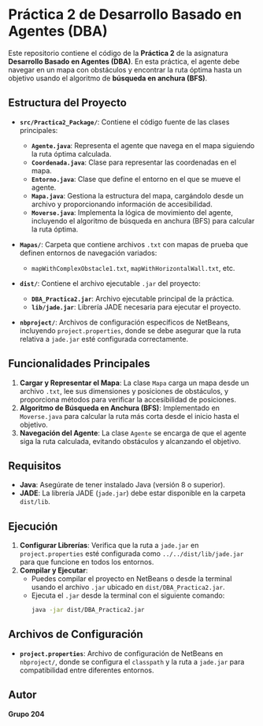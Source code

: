 # Práctica 2 de Desarrollo Basado en Agentes (DBA)

Este repositorio contiene el código de la **Práctica 2** de la asignatura **Desarrollo Basado en Agentes (DBA)**. En esta práctica, el agente debe navegar en un mapa con obstáculos y encontrar la ruta óptima hasta un objetivo usando el algoritmo de **búsqueda en anchura (BFS)**.

## Estructura del Proyecto

- **`src/Practica2_Package/`**: Contiene el código fuente de las clases principales:
  - **`Agente.java`**: Representa el agente que navega en el mapa siguiendo la ruta óptima calculada.
  - **`Coordenada.java`**: Clase para representar las coordenadas en el mapa.
  - **`Entorno.java`**: Clase que define el entorno en el que se mueve el agente.
  - **`Mapa.java`**: Gestiona la estructura del mapa, cargándolo desde un archivo y proporcionando información de accesibilidad.
  - **`Moverse.java`**: Implementa la lógica de movimiento del agente, incluyendo el algoritmo de búsqueda en anchura (BFS) para calcular la ruta óptima.

- **`Mapas/`**: Carpeta que contiene archivos `.txt` con mapas de prueba que definen entornos de navegación variados:
  - `mapWithComplexObstacle1.txt`, `mapWithHorizontalWall.txt`, etc.

- **`dist/`**: Contiene el archivo ejecutable `.jar` del proyecto:
  - **`DBA_Practica2.jar`**: Archivo ejecutable principal de la práctica.
  - **`lib/jade.jar`**: Librería JADE necesaria para ejecutar el proyecto.

- **`nbproject/`**: Archivos de configuración específicos de NetBeans, incluyendo `project.properties`, donde se debe asegurar que la ruta relativa a `jade.jar` esté configurada correctamente.

## Funcionalidades Principales

1. **Cargar y Representar el Mapa**: La clase `Mapa` carga un mapa desde un archivo `.txt`, lee sus dimensiones y posiciones de obstáculos, y proporciona métodos para verificar la accesibilidad de posiciones.
2. **Algoritmo de Búsqueda en Anchura (BFS)**: Implementado en `Moverse.java` para calcular la ruta más corta desde el inicio hasta el objetivo.
3. **Navegación del Agente**: La clase `Agente` se encarga de que el agente siga la ruta calculada, evitando obstáculos y alcanzando el objetivo.

## Requisitos

- **Java**: Asegúrate de tener instalado Java (versión 8 o superior).
- **JADE**: La librería JADE (`jade.jar`) debe estar disponible en la carpeta `dist/lib`.

## Ejecución

1. **Configurar Librerías**: Verifica que la ruta a `jade.jar` en `project.properties` esté configurada como `../../dist/lib/jade.jar` para que funcione en todos los entornos.
2. **Compilar y Ejecutar**:
   - Puedes compilar el proyecto en NetBeans o desde la terminal usando el archivo `.jar` ubicado en `dist/DBA_Practica2.jar`.
   - Ejecuta el `.jar` desde la terminal con el siguiente comando:
     ```bash
     java -jar dist/DBA_Practica2.jar
     ```

## Archivos de Configuración

- **`project.properties`**: Archivo de configuración de NetBeans en `nbproject/`, donde se configura el `classpath` y la ruta a `jade.jar` para compatibilidad entre diferentes entornos.

## Autor

**Grupo 204**